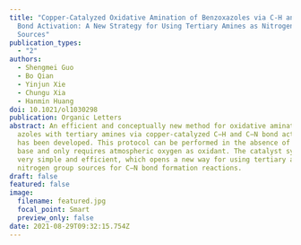 ```yaml
---
title: "Copper-Catalyzed Oxidative Amination of Benzoxazoles via C-H and C-N
  Bond Activation: A New Strategy for Using Tertiary Amines as Nitrogen Group
  Sources"
publication_types:
  - "2"
authors:
  - Shengmei Guo
  - Bo Qian
  - Yinjun Xie
  - Chungu Xia
  - Hanmin Huang
doi: 10.1021/ol1030298
publication: Organic Letters
abstract: An efficient and conceptually new method for oxidative amination of
  azoles with tertiary amines via copper-catalyzed C−H and C−N bond activation
  has been developed. This protocol can be performed in the absence of external
  base and only requires atmospheric oxygen as oxidant. The catalyst system is
  very simple and efficient, which opens a new way for using tertiary amines as
  nitrogen group sources for C−N bond formation reactions.
draft: false
featured: false
image:
  filename: featured.jpg
  focal_point: Smart
  preview_only: false
date: 2021-08-29T09:32:15.754Z
---
```

